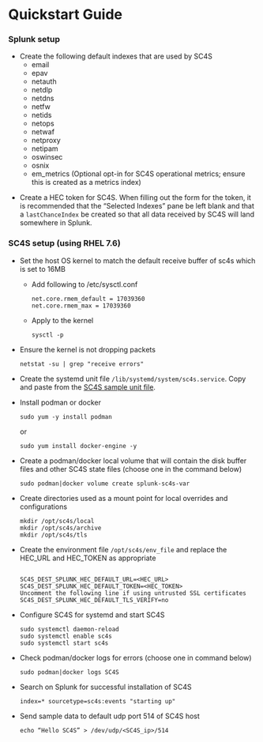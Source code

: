 # Quickstart Guide

### Splunk setup
- Create the following default indexes that are used by SC4S
    * email
    * epav
    * netauth
    * netdlp
    * netdns
    * netfw
    * netids
    * netops
    * netwaf
    * netproxy
    * netipam
    * oswinsec
    * osnix
    * em_metrics (Optional opt-in for SC4S operational metrics; ensure this is created as a metrics index)

 * Create a HEC token for SC4S. When filling out the form for the token, it is recommended that the “Selected Indexes” pane be left blank and that a
 `lastChanceIndex` be created so that all data received by SC4S will land somewhere in Splunk.

### SC4S setup (using RHEL 7.6)
* Set the host OS kernel to match the default receive buffer of sc4s which is set to 16MB
    * Add following to /etc/sysctl.conf
    
         ```
         net.core.rmem_default = 17039360
         net.core.rmem_max = 17039360
         ```
      
    * Apply to the kernel
    
         ```
         sysctl -p
         ```
        
* Ensure the kernel is not dropping packets

    ```
    netstat -su | grep "receive errors"
    ```

 * Create the systemd unit file `/lib/systemd/system/sc4s.service`. Copy and paste from the
[SC4S sample unit file](https://splunk-connect-for-syslog.readthedocs.io/en/latest/gettingstarted/podman-systemd-general/#initial-setup
).

* Install podman or docker 

    ```
    sudo yum -y install podman
    ```
    or
    ```
    sudo yum install docker-engine -y
    ```

* Create a podman/docker local volume that will contain the disk buffer files and other SC4S state files
(choose one in the command below)

    ```
    sudo podman|docker volume create splunk-sc4s-var
    ```
  
* Create directories used as a mount point for local overrides and configurations

    ```
    mkdir /opt/sc4s/local
    mkdir /opt/sc4s/archive
    mkdir /opt/sc4s/tls
    ```
  
* Create the environment file `/opt/sc4s/env_file` and replace the HEC_URL and HEC_TOKEN as appropriate

    ```
  
    SC4S_DEST_SPLUNK_HEC_DEFAULT_URL=<HEC_URL>
    SC4S_DEST_SPLUNK_HEC_DEFAULT_TOKEN=<HEC_TOKEN>
    Uncomment the following line if using untrusted SSL certificates
    SC4S_DEST_SPLUNK_HEC_DEFAULT_TLS_VERIFY=no
  
    ```
  
* Configure SC4S for systemd and start SC4S

    ```
    sudo systemctl daemon-reload 
    sudo systemctl enable sc4s
    sudo systemctl start sc4s
    ```
  
* Check podman/docker logs for errors (choose one in command below)

    ```
    sudo podman|docker logs SC4S
    ```
  
* Search on Splunk for successful installation of SC4S

    ```
    index=* sourcetype=sc4s:events "starting up"
    ```
  
* Send sample data to default udp port 514 of SC4S host

    ```
    echo “Hello SC4S” > /dev/udp/<SC4S_ip>/514
    ```
